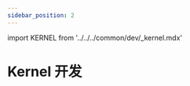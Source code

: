 ```yaml
---
sidebar_position: 2
---
```


import KERNEL from '../../../common/dev/\_kernel.mdx'

# Kernel 开发

<KERNEL model="Radxa ROCK 5ITX" soc="rk3588" />
